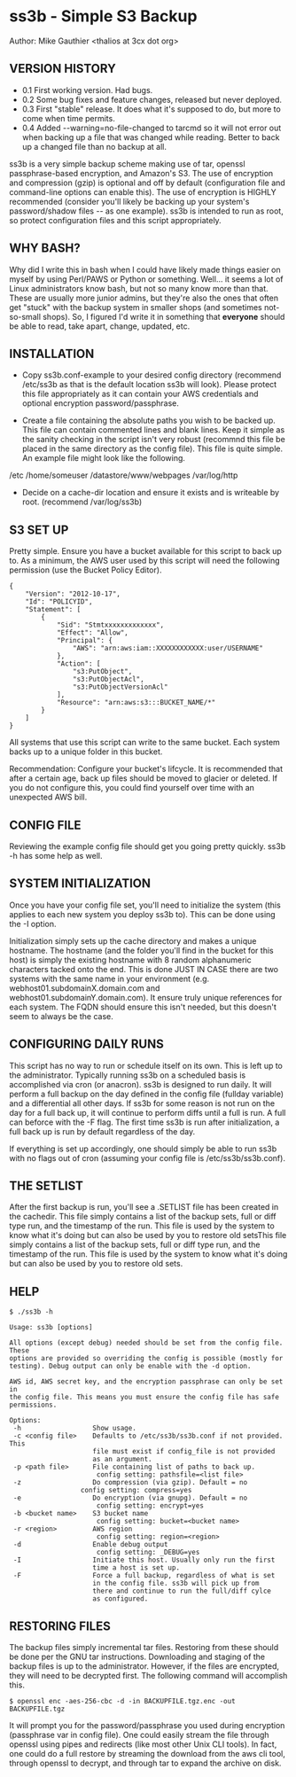# ss3b - Simple S3 Backup

Author: Mike Gauthier &lt;thalios at 3cx dot org&gt;

## VERSION HISTORY

* 0.1 First working version. Had bugs.
* 0.2 Some bug fixes and feature changes, released but never deployed.
* 0.3 First "stable" release. It does what it's supposed to do, but more to come when time permits.
* 0.4 Added --warning=no-file-changed to tarcmd so it will not error out when backing up a file that was changed while reading. Better to back up a changed file than no backup at all.

ss3b is a very simple backup scheme making use of tar, openssl passphrase-based encryption, and Amazon's S3. The use of encryption and compression (gzip) is optional and off by default (configuration file and command-line options can enable this). The use of encryption is HIGHLY recommended (consider you'll likely be backing up your system's password/shadow files -- as one example). ss3b is intended to run as root, so protect configuration files and this script appropriately.

## WHY BASH?

Why did I write this in bash when I could have likely made things easier on myself by using Perl/PAWS or Python or something. Well... it seems a lot of Linux administrators know bash, but not so many know more than that. These are usually more junior admins, but they're also the ones that often get "stuck" with the backup system in smaller shops (and sometimes not-so-small shops). So, I figured I'd write it in something that **everyone** should be able to read, take apart, change, updated, etc.

## INSTALLATION

* Copy ss3b.conf-example to your desired config directory (recommend /etc/ss3b as that is the default location ss3b will look). Please protect this file appropriately as it can contain your AWS credentials and optional encryption password/passphrase.

* Create a file containing the absolute paths you wish to be backed up. This file can contain commented lines and blank lines. Keep it simple as the sanity checking in the script isn't very robust (recommnd this file be placed in the same directory as the config file). This file is quite simple. An example file might look like the following.

 /etc
 /home/someuser
 /datastore/www/webpages
 /var/log/http

* Decide on a cache-dir location and ensure it exists and is writeable by root. (recommend /var/log/ss3b)

## S3 SET UP

Pretty simple. Ensure you have a bucket available for this script to back up to. As a minimum, the AWS user used by this script will need the following permission (use the Bucket Policy Editor).

	{
		"Version": "2012-10-17",
		"Id": "POLICYID",
		"Statement": [
			{
				"Sid": "Stmtxxxxxxxxxxxxx",
				"Effect": "Allow",
				"Principal": {
					"AWS": "arn:aws:iam::XXXXXXXXXXXX:user/USERNAME"
				},
				"Action": [
					"s3:PutObject",
					"s3:PutObjectAcl",
					"s3:PutObjectVersionAcl"
				],
				"Resource": "arn:aws:s3:::BUCKET_NAME/*"
			}
		]
	}

All systems that use this script can write to the same bucket. Each system backs up to a unique folder in this bucket.

Recommendation: Configure your bucket's lifcycle. It is recommended that after a certain age, back up files should be moved to glacier or deleted. If you do not configure this, you could find yourself over time with an unexpected AWS bill.

## CONFIG FILE

Reviewing the example config file should get you going pretty quickly. ss3b -h has some help as well.

## SYSTEM INITIALIZATION

Once you have your config file set, you'll need to initialize the system (this applies to each new system you deploy ss3b to). This can be done using the -I option.

Initialization simply sets up the cache directory and makes a unique hostname. The hostname (and the folder you'll find in the bucket for this host) is simply the existing hostname with 8 random alphanumeric characters tacked onto the end. This is done JUST IN CASE there are two systems with the same name in your environment (e.g. webhost01.subdomainX.domain.com and webhost01.subdomainY.domain.com). It ensure truly unique references for each system. The FQDN should ensure this isn't needed, but this doesn't seem to always be the case.

## CONFIGURING DAILY RUNS

This script has no way to run or schedule itself on its own. This is left up to the administrator. Typically running ss3b on a scheduled basis is accomplished via cron (or anacron). ss3b is designed to run daily. It will perform a full backup on the day defined in the config file (fullday variable) and a differential all other days. If ss3b for some reason is not run on the day for a full back up, it will continue to perform diffs until a full is run. A full can beforce with the -F flag. The first time ss3b is run after initialization, a full back up is run by default regardless of the day.

If everything is set up accordingly, one should simply be able to run ss3b with no flags out of cron (assuming your config file is /etc/ss3b/ss3b.conf).

## THE SETLIST

After the first backup is run, you'll see a <hostname>.SETLIST file has been created in the cachedir. This file simply contains a list of the backup sets, full or diff type run, and the timestamp of the run. This file is used by the system to know what it's doing but can also be used by you to restore old setsThis file simply contains a list of the backup sets, full or diff type run, and the timestamp of the run. This file is used by the system to know what it's doing but can also be used by you to restore old sets.

## HELP

	$ ./ss3b -h
	
	Usage: ss3b [options]

	All options (except debug) needed should be set from the config file. These
	options are provided so overriding the config is possible (mostly for
	testing). Debug output can only be enable with the -d option.
	
	AWS id, AWS secret key, and the encryption passphrase can only be set in
	the config file. This means you must ensure the config file has safe
	permissions.
	
	Options:
	 -h                  Show usage.
	 -c <config file>    Defaults to /etc/ss3b/ss3b.conf if not provided. This
	                     file must exist if config_file is not provided
	                     as an argument.
	 -p <path file>      File containing list of paths to back up.
	                      config setting: pathsfile=<list file>
	 -z                  Do compression (via gzip). Default = no
                      config setting: compress=yes
	 -e                  Do encryption (via gnupg). Default = no
	                      config setting: encrypt=yes
	 -b <bucket name>    S3 bucket name
	                      config setting: bucket=<bucket name>
	 -r <region>         AWS region
	                      config setting: region=<region>
	 -d                  Enable debug output
	                      config setting: _DEBUG=yes
	 -I                  Initiate this host. Usually only run the first
	                     time a host is set up.
	 -F                  Force a full backup, regardless of what is set
	                     in the config file. ss3b will pick up from
	                     there and continue to run the full/diff cylce
	                     as configured.

## RESTORING FILES

The backup files simply incremental tar files. Restoring from these should be done per the GNU tar instructions. Downloading and staging of the backup files is up to the administrator. However, if the files are encrypted, they will need to be decrypted first. The following command will accomplish this.

	$ openssl enc -aes-256-cbc -d -in BACKUPFILE.tgz.enc -out BACKUPFILE.tgz

It will prompt you for the password/passphrase you used during encryption (passphrase var in config file). One could easily stream the file through openssl using pipes and redirects (like most other Unix CLI tools). In fact, one could do a full restore by streaming the download from the aws cli tool, through openssl to decrypt, and through tar to expand the archive on disk.

